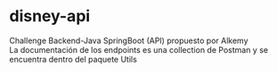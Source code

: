 # disney-api
Challenge Backend-Java SpringBoot (API) propuesto por Alkemy <br>
La documentación de los endpoints es una collection de Postman y se encuentra dentro del paquete Utils 

